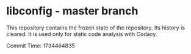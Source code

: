 # libconfig - master branch

This repository contains the frozen state of the repository.
Its history is cleared. It is used only for static code
analysis with Codacy.

Commit Time: 1734464835